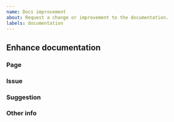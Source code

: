 ```yaml
---
name: Docs improvement 
about: Request a change or improvement to the documentation.
labels: documentation
---
```


## Enhance documentation

### Page 
<!-- Add a link to the page needing improvement if applicable. -->

### Issue
<!-- Describe what's unclear, confusing or missing in the documentation. -->

### Suggestion
<!-- A short and clear description of what you think should be added, changed or removed. -->

### Other info
<!-- Add any other details, screenshots or context here. -->